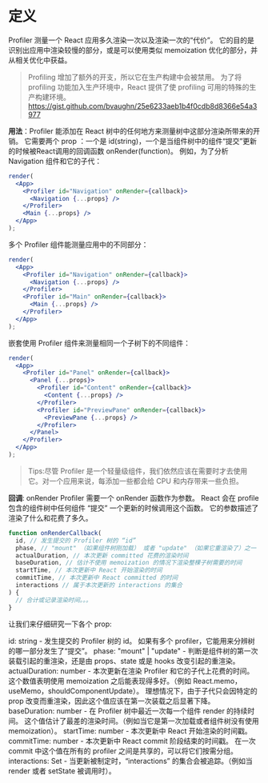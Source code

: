 # 定义

Profiler 测量一个 React 应用多久渲染一次以及渲染一次的“代价”。 它的目的是识别出应用中渲染较慢的部分，或是可以使用类似 memoization 优化的部分，并从相关优化中获益。
> Profiling 增加了额外的开支，所以它在生产构建中会被禁用。
为了将 profiling 功能加入生产环境中，React 提供了使 profiling 可用的特殊的生产构建环境。<https://gist.github.com/bvaughn/25e6233aeb1b4f0cdb8d8366e54a3977>

**用法**：Profiler 能添加在 React 树中的任何地方来测量树中这部分渲染所带来的开销。 它需要两个 prop ：一个是 id(string)，一个是当组件树中的组件“提交”更新的时候被React调用的回调函数 onRender(function)。
例如，为了分析 Navigation 组件和它的子代：

```jsx
render(
  <App>
    <Profiler id="Navigation" onRender={callback}>
      <Navigation {...props} />
    </Profiler>
    <Main {...props} />
  </App>
);
```

多个 Profiler 组件能测量应用中的不同部分：

```jsx
render(
  <App>
    <Profiler id="Navigation" onRender={callback}>
      <Navigation {...props} />
    </Profiler>
    <Profiler id="Main" onRender={callback}>
      <Main {...props} />
    </Profiler>
  </App>
);
```

嵌套使用 Profiler 组件来测量相同一个子树下的不同组件：

```jsx
render(
  <App>
    <Profiler id="Panel" onRender={callback}>
      <Panel {...props}>
        <Profiler id="Content" onRender={callback}>
          <Content {...props} />
        </Profiler>
        <Profiler id="PreviewPane" onRender={callback}>
          <PreviewPane {...props} />
        </Profiler>
      </Panel>
    </Profiler>
  </App>
);
```

> Tips:尽管 Profiler 是一个轻量级组件，我们依然应该在需要时才去使用它。对一个应用来说，每添加一些都会给 CPU 和内存带来一些负担。

**回调**: onRender
Profiler 需要一个 onRender 函数作为参数。 React 会在 profile 包含的组件树中任何组件 “提交” 一个更新的时候调用这个函数。 它的参数描述了渲染了什么和花费了多久。

```javascript
function onRenderCallback(
  id, // 发生提交的 Profiler 树的 “id”
  phase, // "mount" （如果组件树刚加载） 或者 "update" （如果它重渲染了）之一
  actualDuration, // 本次更新 committed 花费的渲染时间
  baseDuration, // 估计不使用 memoization 的情况下渲染整棵子树需要的时间
  startTime, // 本次更新中 React 开始渲染的时间
  commitTime, // 本次更新中 React committed 的时间
  interactions // 属于本次更新的 interactions 的集合
) {
  // 合计或记录渲染时间。。。
}
```

让我们来仔细研究一下各个 prop:

id: string - 发生提交的 Profiler 树的 id。 如果有多个 profiler，它能用来分辨树的哪一部分发生了“提交”。
phase: "mount" | "update" - 判断是组件树的第一次装载引起的重渲染，还是由 props、state 或是 hooks 改变引起的重渲染。
actualDuration: number - 本次更新在渲染 Profiler 和它的子代上花费的时间。 这个数值表明使用 memoization 之后能表现得多好。（例如 React.memo，useMemo，shouldComponentUpdate）。 理想情况下，由于子代只会因特定的 prop 改变而重渲染，因此这个值应该在第一次装载之后显著下降。
baseDuration: number - 在 Profiler 树中最近一次每一个组件 render 的持续时间。 这个值估计了最差的渲染时间。（例如当它是第一次加载或者组件树没有使用 memoization）。
startTime: number - 本次更新中 React 开始渲染的时间戳。
commitTime: number - 本次更新中 React commit 阶段结束的时间戳。 在一次 commit 中这个值在所有的 profiler 之间是共享的，可以将它们按需分组。
interactions: Set - 当更新被制定时，“interactions” 的集合会被追踪。（例如当 render 或者 setState 被调用时）。
